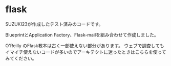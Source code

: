 # flask

SUZUKI23が作成したテスト済みのコードです。

BlueprintとApplication Factory、Flask-mailを組み合わせて作成しました。

O'Reilly のFlask教本は古く一部使えない部分があります。
ウェブで調査してもイマイチ使えないコードが多いのでアーキテクトに迷ったときはこちらを使ってみてください。
